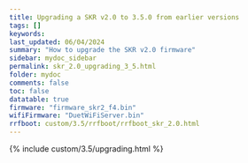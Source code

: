 ```yaml
---
title: Upgrading a SKR v2.0 to 3.5.0 from earlier versions
tags: []
keywords: 
last_updated: 06/04/2024
summary: "How to upgrade the SKR v2.0 firmware"
sidebar: mydoc_sidebar
permalink: skr_2.0_upgrading_3_5.html
folder: mydoc
comments: false
toc: false
datatable: true
firmware: "firmware_skr2_f4.bin"
wifiFirmware: "DuetWiFiServer.bin"
rrfboot: custom/3.5/rrfboot/rrfboot_skr_2.0.html
---
```


{% include custom/3.5/upgrading.html %}
